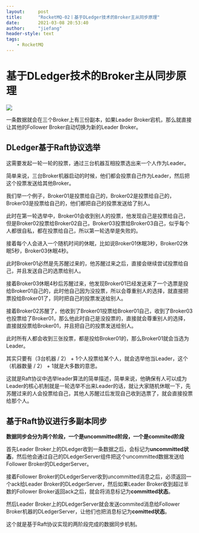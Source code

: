 ```yaml
---
layout:     post
title:      "RocketMQ-02丨基于DLedger技术的Broker主从同步原理"
date:       2021-03-08 20:53:40
author:     "jiefang"
header-style: text
tags:
    - RocketMQ
---
```

# 基于DLedger技术的Broker主从同步原理

![](https://s3.ax1x.com/2021/03/04/6V34yQ.png)

一条数据就会在三个Broker上有三份副本，如果Leader Broker宕机，那么就直接让其他的Follower Broker自动切换为新的Leader Broker。

## DLedger基于Raft协议选举

这需要发起一轮一轮的投票，通过三台机器互相投票选出来一个人作为Leader。

简单来说，三台Broker机器启动的时候，他们都会投票自己作为Leader，然后把这个投票发送给其他Broker。

我们举一个例子，Broker01是投票给自己的，Broker02是投票给自己的，Broker03是投票给自己的，他们都把自己的投票发送给了别人。

此时在第一轮选举中，Broker01会收到别人的投票，他发现自己是投票给自己，但是Broker02投票给Broker02自己，Broker03投票给Broker03自己，似乎每个人都很自私，都在投票给自己，所以第一轮选举是失败的。

接着每个人会进入一个随机时间的休眠，比如说Broker01休眠3秒，Broker02休眠5秒，Broker03休眠4秒。

此时Broker01必然是先苏醒过来的，他苏醒过来之后，直接会继续尝试投票给自己，并且发送自己的选票给别人。

接着Broker03休眠4秒后苏醒过来，他发现Broker01已经发送来了一个选票是投给Broker01自己的，此时他自己因为没投票，所以会尊重别人的选择，就直接把票投给Broker01了，同时把自己的投票发送给别人。

接着Broker02苏醒了，他收到了Broker01投票给Broker01自己，收到了Broker03也投票给了Broker01，那么他此时自己是没投票的，直接就会尊重别人的选择，直接就投票给Broker01，并且把自己的投票发送给别人。

此时所有人都会收到三张投票，都是投给Broker01的，那么Broker01就会当选为Leader。

其实只要有（3台机器 / 2） + 1个人投票给某个人，就会选举他当Leader，这个（机器数量 / 2） + 1就是大多数的意思。

这就是Raft协议中选举leader算法的简单描述，简单来说，他确保有人可以成为Leader的核心机制就是一轮选举不出来Leader的话，就让大家随机休眠一下，先苏醒过来的人会投票给自己，其他人苏醒过后发现自己收到选票了，就会直接投票给那个人。

## **基于Raft协议进行多副本同步**

**数据同步会分为两个阶段，一个是uncommitted阶段，一个是commited阶段**

首先Leader Broker上的DLedger收到一条数据之后，会标记为**uncommitted状态**，然后他会通过自己的DLedgerServer组件把这个uncommitted数据发送给Follower Broker的DLedgerServer。

接着Follower Broker的DLedgerServer收到uncommitted消息之后，必须返回一个ack给Leader Broker的DLedgerServer，然后如果Leader Broker收到超过半数的Follower Broker返回ack之后，就会将消息标记为**committed状态**。

然后Leader Broker上的DLedgerServer就会发送commited消息给Follower Broker机器的DLedgerServer，让他们也把消息标记为**comitted状态**。

这个就是基于Raft协议实现的两阶段完成的数据同步机制。